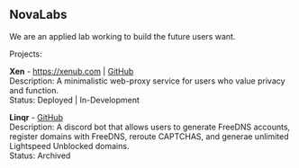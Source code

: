 ## NovaLabs

We are an applied lab working to build the future users want.

Projects:

**Xen** - https://xenub.com | [GitHub](https://github.com/xNovaLabs/Xen)
<br>
Description: A minimalistic web-proxy service for users who value privacy and function.
<br>
Status: Deployed | In-Development

**Linqr** - [GitHub](https://github.com/xNovaLabs/Xen)
<br>
Description: A discord bot that allows users to generate FreeDNS accounts, register domains with FreeDNS, reroute CAPTCHAS, and generae unlimited Lightspeed Unblocked domains.
<br>
Status: Archived



